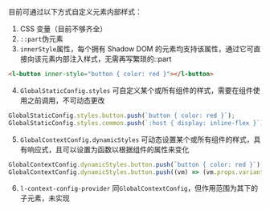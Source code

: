 目前可通过以下方式自定义元素内部样式：

1. CSS 变量（目前不够齐全）
2. `::part`伪元素
3. `innerStyle`属性，每个拥有 Shadow DOM 的元素均支持该属性，通过它可直接向该元素内部注入样式，无需再写繁琐的::part

```html
<l-button inner-style="button { color: red }"></l-button>
```

4. `GlobalStaticConfig.styles` 可自定义某个或所有组件的样式，需要在组件使用之前调用，不可动态更改

```js
GlobalStaticConfig.styles.button.push(`button { color: red }`);
GlobalStaticConfig.styles.common.push(`:host { display: inline-flex }`); // 所有组件
```

5. `GlobalContextConfig.dynamicStyles` 可动态设置某个或所有组件的样式，具有响应式，且可以设置为函数以根据组件的属性来变化

```js
GlobalContextConfig.dynamicStyles.button.push(`button { color: red }`);
GlobalContextConfig.dynamicStyles.button.push((vm) => (vm.props.variant === 'surface' ? 'button { color: blue }' : ''));
```

6. `l-context-config-provider` 同`GlobalContextConfig`，但作用范围为其下的子元素，未实现